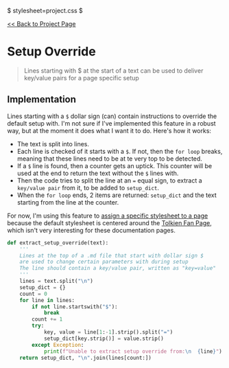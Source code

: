 $ stylesheet=project.css $

[<< Back to Project Page](/project)

# Setup Override

> Lines starting with $ at the start of a text can be used to deliver key/value pairs for a page specific setup

## Implementation

Lines starting with a `$` dollar sign (can) contain instructions to override the default setup with. I'm not sure if I've implemented this feature in a robust way, but at the moment it does what I want it to do. Here's how it works:

- The text is split into lines.
- Each line is checked of it starts with a `$`. If not, then the `for loop` breaks, meaning that these lines need to be at te very top to be detected.
- If a `$` line is found, then a counter gets an uptick. This counter will be used at the end to return the text without the `$` lines with.
- Then the code tries to split the line at an `=` equal sign, to extract a `key/value pair` from it, to be added to `setup_dict`.
- When the `for loop` ends, 2 items are returned: `setup_dict` and the text starting from the line at the counter.

For now, I'm using this feature to [assign a specific stylesheet to a page](/project/stylesheet_override) because the default stylesheet is centered around the [Tolkien Fan Page](/), which isn't very interesting for these documentation pages.

```python
def extract_setup_override(text):
    '''
    Lines at the top of a .md file that start with dollar sign $
    are used to change certain parameters with during setup
    The line should contain a key/value pair, written as "key=value"
    '''
    lines = text.split("\n")
    setup_dict = {}
    count = 0
    for line in lines:
        if not line.startswith("$"):
            break
        count += 1
        try:
            key, value = line[1:-1].strip().split("=")
            setup_dict[key.strip()] = value.strip()
        except Exception:
            print(f"Unable to extract setup override from:\n  {line}")
    return setup_dict, "\n".join(lines[count:])
```